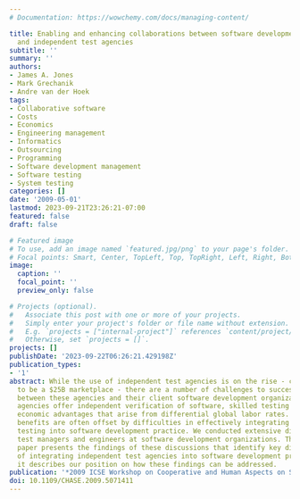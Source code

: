 ```yaml
---
# Documentation: https://wowchemy.com/docs/managing-content/

title: Enabling and enhancing collaborations between software development organizations
  and independent test agencies
subtitle: ''
summary: ''
authors:
- James A. Jones
- Mark Grechanik
- Andre van der Hoek
tags:
- Collaborative software
- Costs
- Economics
- Engineering management
- Informatics
- Outsourcing
- Programming
- Software development management
- Software testing
- System testing
categories: []
date: '2009-05-01'
lastmod: 2023-09-21T23:26:21-07:00
featured: false
draft: false

# Featured image
# To use, add an image named `featured.jpg/png` to your page's folder.
# Focal points: Smart, Center, TopLeft, Top, TopRight, Left, Right, BottomLeft, Bottom, BottomRight.
image:
  caption: ''
  focal_point: ''
  preview_only: false

# Projects (optional).
#   Associate this post with one or more of your projects.
#   Simply enter your project's folder or file name without extension.
#   E.g. `projects = ["internal-project"]` references `content/project/deep-learning/index.md`.
#   Otherwise, set `projects = []`.
projects: []
publishDate: '2023-09-22T06:26:21.429198Z'
publication_types:
- '1'
abstract: While the use of independent test agencies is on the rise - currently estimated
  to be a $25B marketplace - there are a number of challenges to successful collaboration
  between these agencies and their client software development organizations. These
  agencies offer independent verification of software, skilled testing experts, and
  economic advantages that arise from differential global labor rates. However, these
  benefits are often offset by difficulties in effectively integrating the outsourced
  testing into software development practice. We conducted extensive discussions with
  test managers and engineers at software development organizations. This position
  paper presents the findings of these discussions that identify key difficulties
  of integrating independent test agencies into software development practice, and
  it describes our position on how these findings can be addressed.
publication: '*2009 ICSE Workshop on Cooperative and Human Aspects on Software Engineering*'
doi: 10.1109/CHASE.2009.5071411
---
```

